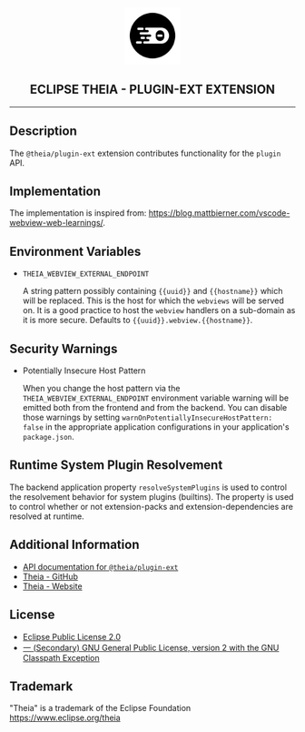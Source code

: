 <div align='center'>

<br />

<img src='https://raw.githubusercontent.com/eclipse-theia/theia/master/logo/theia.svg?sanitize=true' alt='theia-ext-logo' width='100px' />

<h2>ECLIPSE THEIA - PLUGIN-EXT EXTENSION</h2>

<hr />

</div>

## Description

The `@theia/plugin-ext` extension contributes functionality for the `plugin` API.

## Implementation

The implementation is inspired from: <https://blog.mattbierner.com/vscode-webview-web-learnings/>.

## Environment Variables

- `THEIA_WEBVIEW_EXTERNAL_ENDPOINT`

  A string pattern possibly containing `{{uuid}}` and `{{hostname}}` which will be replaced. This is the host for which the `webviews` will be served on.
  It is a good practice to host the `webview` handlers on a sub-domain as it is more secure.
  Defaults to `{{uuid}}.webview.{{hostname}}`.

## Security Warnings

- Potentially Insecure Host Pattern

  When you change the host pattern via the `THEIA_WEBVIEW_EXTERNAL_ENDPOINT` environment variable warning will be emitted both from the frontend and from the backend.
  You can disable those warnings by setting `warnOnPotentiallyInsecureHostPattern: false` in the appropriate application configurations in your application's `package.json`.

## Runtime System Plugin Resolvement

The backend application property `resolveSystemPlugins` is used to control the resolvement behavior for system plugins (builtins).
The property is used to control whether or not extension-packs and extension-dependencies are resolved at runtime.

## Additional Information

- [API documentation for `@theia/plugin-ext`](https://eclipse-theia.github.io/theia/docs/next/modules/plugin_ext.html)
- [Theia - GitHub](https://github.com/eclipse-theia/theia)
- [Theia - Website](https://theia-ide.org/)

## License

- [Eclipse Public License 2.0](http://www.eclipse.org/legal/epl-2.0/)
- [一 (Secondary) GNU General Public License, version 2 with the GNU Classpath Exception](https://projects.eclipse.org/license/secondary-gpl-2.0-cp)

## Trademark

"Theia" is a trademark of the Eclipse Foundation
<https://www.eclipse.org/theia>
